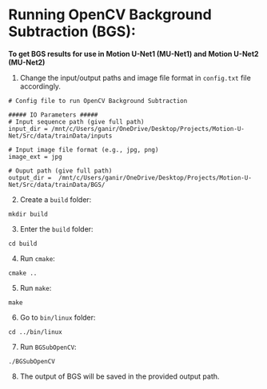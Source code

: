 # Running OpenCV Background Subtraction (BGS):

**To get BGS results for use in Motion U-Net1 (MU-Net1) and Motion U-Net2 (MU-Net2)**

1. Change the input/output paths and image file format in ```config.txt``` file accordingly. 
```
# Config file to run OpenCV Background Subtraction

##### IO Parameters #####
# Input sequence path (give full path)
input_dir = /mnt/c/Users/ganir/OneDrive/Desktop/Projects/Motion-U-Net/Src/data/trainData/inputs

# Input image file format (e.g., jpg, png)
image_ext = jpg

# Ouput path (give full path)
output_dir =  /mnt/c/Users/ganir/OneDrive/Desktop/Projects/Motion-U-Net/Src/data/trainData/BGS/
``` 

2. Create a ```build``` folder:  
```
mkdir build
```

3. Enter the ```build``` folder:
```
cd build
```

4. Run ```cmake```:
```
cmake ..
```

5. Run ```make```:
```
make
```

6. Go to ```bin/linux``` folder:
```
cd ../bin/linux
```

7. Run ```BGSubOpenCV```:
```
./BGSubOpenCV
```

8. The output of BGS will be saved in the provided output path.